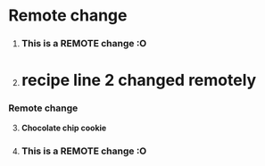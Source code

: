 # Remote change
1. ### This is a REMOTE change :O
2. # recipe line 2 changed remotely
### Remote change
3. **Chocolate chip cookie**
4. ### This is a REMOTE change :O

